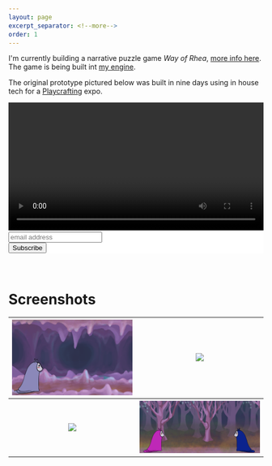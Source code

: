 ```yaml
---
layout: page
excerpt_separator: <!--more-->
order: 1
---
```


I'm currently building a narrative puzzle game _Way of Rhea_, [more info here](http://anthropicstudios.com/way-of-rhea). The game is being built int [my engine](/projects/game-engine).

The original prototype pictured below was built in nine days using in house tech for a [Playcrafting](https://playcrafting.com/) expo.

<video width="100%" controls>
  <source src="/assets/monsters-and-sprites-trailer.mp4" type="video/mp4">
  Your browser does not support the video tag.
</video>

<!-- Begin MailChimp Signup Form -->
<link href="//cdn-images.mailchimp.com/embedcode/horizontal-slim-10_7.css" rel="stylesheet" type="text/css">
<style type="text/css">
  #mc_embed_signup{background:#fff; clear:left; font:14px Helvetica,Arial,sans-serif; width:100%;}
  /* Add your own MailChimp form style overrides in your site stylesheet or in this style block.
     We recommend moving this block and the preceding CSS link to the HEAD of your HTML file. */
</style>
<div id="mc_embed_signup">
<form action="https://anthropicstudios.us18.list-manage.com/subscribe/post?u=00438a4972976acbda9bf5dfe&amp;id=c85c85d8c1" method="post" id="mc-embedded-subscribe-form" name="mc-embedded-subscribe-form" class="validate" target="_blank" novalidate>
    <div id="mc_embed_signup_scroll">
  <input type="email" value="" name="EMAIL" class="email" id="mce-EMAIL" placeholder="email address" required>
    <!-- real people should not fill this in and expect good things - do not remove this or risk form bot signups-->
    <div style="position: absolute; left: -5000px;" aria-hidden="true"><input type="text" name="b_00438a4972976acbda9bf5dfe_c85c85d8c1" tabindex="-1" value=""></div>
    <div class="clear"><input type="submit" value="Subscribe" name="subscribe" id="mc-embedded-subscribe" class="button"></div>
    </div>
</form>
</div>
<!--End mc_embed_signup-->

<br>
<br>

# Screenshots

<table>
  <tr>
    <th><a href="/assets/monsters-and-sprites-start.png"><img src="/assets/monsters-and-sprites-start.png"/></a></th>
    <th><a href="/assets/monsters-and-sprites-puzzle.png"><img src="/assets/monsters-and-sprites-puzzle.png"/></a></th>
  </tr>
  <tr>
    <th><a href="/assets/monsters-and-sprites-elevator-puzzle.png"><img src="/assets/monsters-and-sprites-elevator-puzzle.png"/></a></th>
    <th><a href="/assets/monsters-and-sprites-friend.png"><img src="/assets/monsters-and-sprites-friend.png"/></a></th>
  </tr>
</table>
